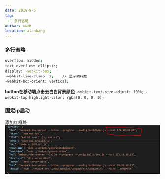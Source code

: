 ```yaml
---
date: 2019-9-5
tag: 
 -  多行省略
author: xweb
location: Alanbang
---
```


### 多行省略
```sh
overflow: hidden;
text-overflow: ellipsis;
display: -webkit-box;
-webkit-line-clamp: 2;    // 显示的行数
-webkit-box-orient: vertical;
```
**button在移动端点击去白色背景颜色** 
`-webkit-text-size-adjust: 100%;`
`-webkit-tap-highlight-color: rgba(0, 0, 0, 0);`

### 固定ip启动
添加红框处
![photo_ip](../img/photo_ip.jpg)
